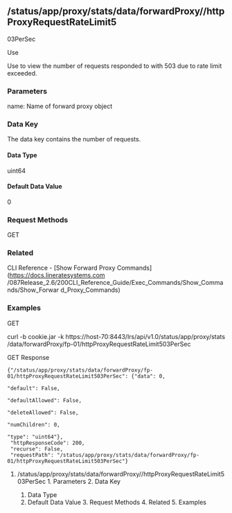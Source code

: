 ## /status/app/proxy/stats/data/forwardProxy/<name>/httpProxyRequestRateLimit5
03PerSec

Use

Use to view the number of requests responded to with 503 due to rate limit
exceeded.

### Parameters

name: Name of forward proxy object

### Data Key

The data key contains the number of requests.

#### Data Type

uint64

#### Default Data Value

0

### Request Methods

GET

### Related

CLI Reference - [Show Forward Proxy Commands](https://docs.lineratesystems.com
/087Release_2.6/200CLI_Reference_Guide/Exec_Commands/Show_Commands/Show_Forwar
d_Proxy_Commands)

### Examples

GET

curl -b cookie.jar -k https://host-70:8443/lrs/api/v1.0/status/app/proxy/stats
/data/forwardProxy/fp-01/httpProxyRequestRateLimit503PerSec

GET Response

    
    {"/status/app/proxy/stats/data/forwardProxy/fp-01/httpProxyRequestRateLimit503PerSec": {"data": 0,
                                                                                             "default": False,
                                                                                             "defaultAllowed": False,
                                                                                             "deleteAllowed": False,
                                                                                             "numChildren": 0,
                                                                                             "type": "uint64"},
     "httpResponseCode": 200,
     "recurse": False,
     "requestPath": "/status/app/proxy/stats/data/forwardProxy/fp-01/httpProxyRequestRateLimit503PerSec"}
    

  1. /status/app/proxy/stats/data/forwardProxy/<name>/httpProxyRequestRateLimit503PerSec
    1. Parameters
    2. Data Key
      1. Data Type
      2. Default Data Value
    3. Request Methods
    4. Related
    5. Examples

